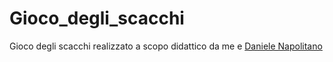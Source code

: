 # Gioco_degli_scacchi
Gioco degli scacchi realizzato a scopo didattico da me e <a href="https://github.com/danielenapo">Daniele Napolitano</a>
